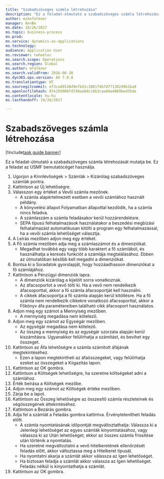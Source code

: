 ```yaml
--- 
title: "Szabadszöveges számla létrehozása"
description: "Ez a feladat-útmutató a szabadszöveges számla létrehozását mutatja be."
author: mikefalkner
manager: AnnBe
ms.date: 10/26/2017
ms.topic: business-process
ms.prod: 
ms.service: dynamics-ax-applications
ms.technology: 
audience: Application User
ms.reviewer: twheeloc
ms.search.scope: Operations
ms.search.region: Global
ms.author: mfalkner
ms.search.validFrom: 2016-06-30
ms.dyn365.ops.version: AX 7.0.0
ms.translationtype: HT
ms.sourcegitcommit: ef3cad6538d9efbd1c1881f4b7d771382d9b1ba8
ms.openlocfilehash: 87e293008fd748aa0dcc6b3caa94a4889bed35de
ms.contentlocale: hu-hu
ms.lasthandoff: 10/26/2017

---
```

# <a name="create-a-free-text-invoice"></a>Szabadszöveges számla létrehozása

[!include[task guide banner](../../includes/task-guide-banner.md)]

Ez a feladat-útmutató a szabadszöveges számla létrehozását mutatja be. Ez a feladat az USMF bemutatócéget használja.

1. Ugorjon a Kinnlévőségek > Számlák > Kizárólag szabadszöveges számlák pontra.
2. Kattintson az Új lehetőségre.
3. Válasszon egy értéket a Vevői számla mezőnek.
    * A számla alapértelmezett esetben a vevői számlához használt példány.   
    * A könyvelési állapot Folyamatban állapottal kezdődik, ha a számla nincs feladva.   
    * A számlaszám a számla feladásakor kerül hozzárendelésre.  
    * SEPA típusú felhatalmazások használatakor a beszedési megbízási felhatalmazást automatikusan kitölti a program egy felhatalmazással, ha a vevői számla lehetőséget választja.  
4. A Leírás mezőben adjon meg egy értéket.
5. A Fő számla mezőben adja meg a számlaszámot és a dimenziókat.
    * Megadhat továbbá egy vagy több karaktert a fő számlából, és használhatja a keresés funkciót a számlája megtalálásához. Ebben az útmutatóban később kell megadni a dimenziókat.  
6. Bontsa ki a Soradatok gyorslapját, hogy hozzáadhasson dimenziókat a fő számlájához.
7. Kattintson a Pénzügyi dimenziók lapra.
    * A dimenziók kizárólag a kijelölt sorra vonatkoznak.    
    * Az áfacsoportot a vevő tölti ki. Ha a vevő nem rendelkezik áfacsoporttal, akkor a fő számla áfacsoportját kell használni.  
    * A cikkek áfacsoportja a fő számla alapján kerül kitöltésre. Ha a fő számla nem rendelkezik cikkekre vonatkozó áfacsoporttal, akkor a Főkönyv áfa paramétereiben található cikk áfacsoport használatos.    
8. Adjon meg egy számot a Mennyiség mezőben.
    * A mennyiség megadása nem kötelező.  
9. Adjon meg egy számot az Egységár mezőben.
    * Az egységár megadása nem kötelező.  
    * Az összeg a mennyiség és az egységár szorzata alapján kerül kiszámításra. Ugyanakkor felülírhatja a számítást, és bevihet egy összeget.  
10. Kattintson az Áfa lehetőségre a számla számított áfájának megtekintéséhez.
    * Ezen a lapon megtekintheti az áfaösszegeket, vagy felülírhatja ezeket az összegeket a Kiigazítás lapon.  
11. Kattintson az OK gombra.
12. Kattintson a Költségek lehetőségre, ha szeretne költségeket adni a számlához. 
13. Érték beírása a Költségek mezőbe.
14. Adjon meg egy számot az Költségek értéke mezőben.
15. Zárja be a lapot.
16. Kattintson az Összeg lehetőségre az összesítő számla részleteinek és végösszegének áttekintéséhez.
17. Kattintson a Bezárás gombra.
18. Adja fel a számlát a Feladás gombra kattintva. Érvénytelenítheti feladás előtt.
    * A számla nyomtatásának időpontját megváltoztathatja: Válassza ki a Jelenlegi lehetőséget az egyes számlák kinyomtatásához, vagy válassza ki az Után lehetőséget, ekkor az összes számla frissítése után történik a nyomtatás.  
    * Ha szeretné megváltoztatni a vevő hitelkeretének ellenőrzését feladás előtt, akkor változtassa meg a Hitelkeret típusát.  
    * Ha nyomtatni akarja a számlát akkor válassza az Igen lehetőséget.  
    * Ha biztosan feladja a számlát akkor válassza az Igen lehetőséget. Feladás nélkül is kinyomtathatja a számlát.  
19. Kattintson az OK gombra.


